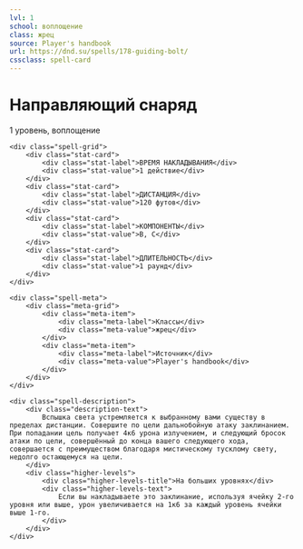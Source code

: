 ```yaml
---
lvl: 1
school: воплощение
class: жрец
source: Player's handbook
url: https://dnd.su/spells/178-guiding-bolt/
cssclass: spell-card
---
```


<div class="spell-container">
    <div class="spell-header">
        <h1 class="spell-name">Направляющий снаряд</h1>
        <div class="spell-level">1 уровень, воплощение</div>
    </div>
    
    <div class="spell-grid">
        <div class="stat-card">
            <div class="stat-label">ВРЕМЯ НАКЛАДЫВАНИЯ</div>
            <div class="stat-value">1 действие</div>
        </div>
        <div class="stat-card">
            <div class="stat-label">ДИСТАНЦИЯ</div>
            <div class="stat-value">120 футов</div>
        </div>
        <div class="stat-card">
            <div class="stat-label">КОМПОНЕНТЫ</div>
            <div class="stat-value">В, С</div>
        </div>
        <div class="stat-card">
            <div class="stat-label">ДЛИТЕЛЬНОСТЬ</div>
            <div class="stat-value">1 раунд</div>
        </div>
    </div>
    
    <div class="spell-meta">
        <div class="meta-grid">
            <div class="meta-item">
                <div class="meta-label">Классы</div>
                <div class="meta-value">жрец</div>
            </div>
            <div class="meta-item">
                <div class="meta-label">Источник</div>
                <div class="meta-value">Player's handbook</div>
            </div>
        </div>
    </div>
    
    <div class="spell-description">
        <div class="description-text">
            Вспышка света устремляется к выбранному вами существу в пределах дистанции. Совершите по цели дальнобойную атаку заклинанием. При попадании цель получает 4к6 урона излучением, и следующий бросок атаки по цели, совершённый до конца вашего следующего хода, совершается с преимуществом благодаря мистическому тусклому свету, недолго остающемуся на цели.
        </div>
        <div class="higher-levels">
            <div class="higher-levels-title">На больших уровнях</div>
            <div class="higher-levels-text">
                Если вы накладываете это заклинание, используя ячейку 2-го уровня или выше, урон увеличивается на 1к6 за каждый уровень ячейки выше 1-го.
            </div>
        </div>
    </div>
</div>